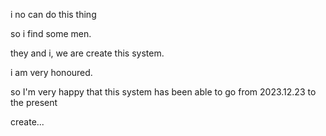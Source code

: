i no can do this thing

so i find some men.

they and i, we are create this system.

i am very honoured.

so I'm very happy that this system has been able to go from 2023.12.23 to the present

create...
